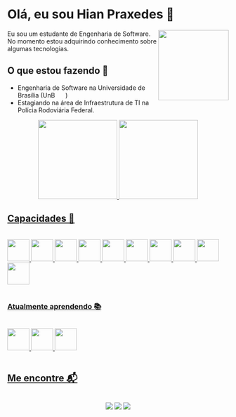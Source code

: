 # Olá, eu sou Hian Praxedes 👋
<img align="right" width="160"  src="https://c.tenor.com/p0kz7NOqxTkAAAAM/kaito-typing.gif" />
Eu sou um estudante de Engenharia de Software. No momento estou adquirindo conhecimento sobre algumas tecnologias.

## O que estou fazendo 🌱

- Engenharia de Software na Universidade de Brasília (UnB  <img width="20" height="12" src="https://user-images.githubusercontent.com/86726332/154114165-b78f1d0b-3dc1-4c7d-a286-253126bbc3cc.png">)
- Estagiando na área de Infraestrutura de TI na Polícia Rodoviária Federal.

<div align="center">
  <a href="https://github.com/HianPraxedes">
  <img height="180em" src="https://github-readme-stats.vercel.app/api?username=HianPraxedes&show_icons=true&theme=dracula&include_all_commits=true&count_private=true"/>
  <img height="180em" src="https://github-readme-stats.vercel.app/api/top-langs/?username=silas-neres&layout=compact&langs_count=7&theme=dracula"/>
</div>

## Capacidades 🚀

<br>
  <div align="">
  <img width="50" src="https://cdn.jsdelivr.net/gh/devicons/devicon/icons/git/git-original.svg" />
  <img width="50" src="https://cdn.jsdelivr.net/gh/devicons/devicon/icons/react/react-original.svg" />
  <img width="50" src="https://cdn.jsdelivr.net/gh/devicons/devicon/icons/javascript/javascript-plain.svg" />
  <img width="50" src="https://cdn.jsdelivr.net/gh/devicons/devicon/icons/html5/html5-plain.svg" /> 
  <img width="50" src="https://cdn.jsdelivr.net/gh/devicons/devicon/icons/css3/css3-plain.svg" /> 
  <img width="50" src="https://cdn.jsdelivr.net/gh/devicons/devicon/icons/java/java-original.svg" />
  <img width="50" src="https://cdn.jsdelivr.net/gh/devicons/devicon/icons/linux/linux-original.svg" />
  <img width="50" src="https://cdn.jsdelivr.net/gh/devicons/devicon/icons/docker/docker-plain.svg" />
  <img width="50" src="https://cdn.jsdelivr.net/gh/devicons/devicon/icons/c/c-original.svg" />
  <img width="50" src="https://cdn.jsdelivr.net/gh/devicons/devicon/icons/python/python-original.svg" />
</div>
<br>

### Atualmente aprendendo 📚
<br>
  <div align="">
  <img width="50" src="https://dt-cdn.net/hub/logos/zabbix-integration.png" />
  <img width="50" src="https://cdn.jsdelivr.net/gh/devicons/devicon/icons/php/php-original.svg" />
  <img width="50" src="https://cdn.jsdelivr.net/gh/devicons/devicon/icons/mysql/mysql-original.svg" />
</div>
<br>

## Me encontre 📬
<br>
<div align="center">
<a href="mailto:hianpraxedes93@gmail.com"><img src="https://img.shields.io/badge/-Gmail-%23333?style=for-the-badge&logo=gmail&logoColor=red" target="_blank"></a>
<a href="https://www.instagram.com/praxedeshian/" target="_blank"><img src="https://img.shields.io/badge/-Instagram-%23E4405F?style=for-the-badge&logo=instagram&logoColor=white" target="_blank"></a>
<a href="https://hianpraxedes.vercel.app/" target="_blank"><img src="https://img.shields.io/badge/-Portfólio-%23333?style=for-the-badge&logo=vercel&logoColor=white" target="_blank"></a>
</div>
